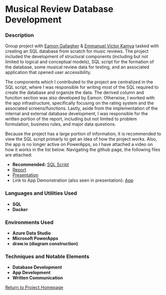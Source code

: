 <h1> Musical Review Database Development </h1>

<h3> Description </h3>

Group project with [Eamon Gallagher](https://www.linkedin.com/in/etgallag/) & [Emmanuel Victor Kamya](https://www.linkedin.com/in/victor-kamya/) tasked with creating an SQL database from scratch for music reviews. The project included the development of structural components (including but not limited to logical and conceptual models), SQL script for the formation of the database, some musical review data for testing, and an associated application that opened user accessibility.

The components which I contributed to the project are centralized in the SQL script, where I was responsible for writing most of the SQL required to create the database and organize the data. The derived column and funciton section was also developed by Eamon. Otherwise, I worked with the app infrastructure, specifically focusing on the rating system and the associated screens/functions. Lastly, aside from the implementation of the internal and external database development, I was responsible for the written portion of the report, including but not limited to problem formulation, business rules, and major data questions.

Because the project has a large portion of information, it is recommended to view the SQL script primarly to get an idea of how the project works. Also, the app is no longer active on PowerApps, so I have attached a video on how it works in the list below. Navigating the github page, the following files are attached:

- <b>Recommended:</b> [SQL Script](https://github.com/kharmer9/Database_Development/blob/main/ProjectUpDown_v4.sql)
- [Report](https://github.com/kharmer9/Database_Development/blob/main/Report.pdf)
- [Presentation](https://github.com/kharmer9/Database_Development/blob/main/Project%20Presentation.pptx)
- Link to App Demonstration (also seen in presentation): [App](https://github.com/kharmer9/Database_Development/blob/main/Project%20Presentation.pptx)

<h3>Languages and Utilities Used</h3>

- <b>SQL</b>
- <b>Docker</b>

<h3>Environments Used </h3>

- <b>Azure Data Studio</b>
- <b>Microsoft PowerApps</b>
- <b>draw.io (diagram construction)</b>

<h3>Techniques and Notable Elements</h3>

- <b>Database Development</b>
- <b>App Development</b>
- <b>Written Communication</b>

[Return to Project Homepage](https://github.com/kharmer9/kharmer9/blob/main/README.md)
